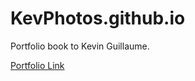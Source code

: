 # KevPhotos.github.io
Portfolio book to Kevin Guillaume.

[Portfolio Link](http://kevphotos.github.io)
